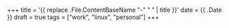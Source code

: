 +++
title = '{{ replace .File.ContentBaseName "-" " " | title }}'
date = {{ .Date }}
draft = true
tags = ["work", "linux", "personal"]
+++
